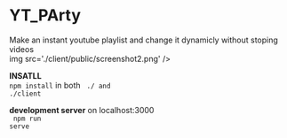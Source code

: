 # YT_PArty
Make an instant youtube playlist and change it dynamicly without stoping videos <br />
img src='./client/public/screenshot2.png' />
<br />

<b>INSATLL</b><br />
<code>npm install</code> in both <code> ./ and ./client </code>

<b>development server</b> on localhost:3000 <br />
<code> npm run serve </code> 
